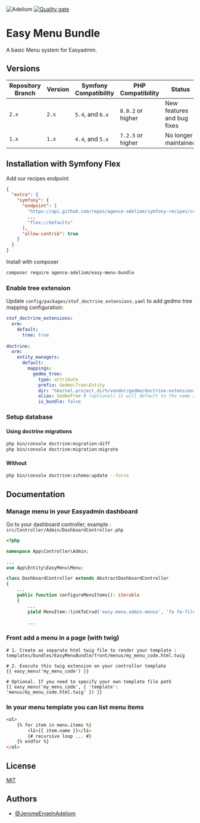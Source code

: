
![Adeliom](https://adeliom.com/public/uploads/2017/09/Adeliom_logo.png)
[![Quality gate](https://sonarcloud.io/api/project_badges/quality_gate?project=agence-adeliom_easy-menu-bundle)](https://sonarcloud.io/dashboard?id=agence-adeliom_easy-menu-bundle)

# Easy Menu Bundle

A basic Menu system for Easyadmin.

## Versions

| Repository Branch | Version | Symfony Compatibility | PHP Compatibility | Status                     |
|-------------------|---------|-----------------------|-------------------|----------------------------|
| `2.x`             | `2.x`   | `5.4`, and `6.x`      | `8.0.2` or higher | New features and bug fixes |
| `1.x`             | `1.x`   | `4.4`, and `5.x`      | `7.2.5` or higher | No longer maintained       |

## Installation with Symfony Flex

Add our recipes endpoint

```json
{
  "extra": {
    "symfony": {
      "endpoint": [
        "https://api.github.com/repos/agence-adeliom/symfony-recipes/contents/index.json?ref=flex/main",
        ...
        "flex://defaults"
      ],
      "allow-contrib": true
    }
  }
}
```

Install with composer

```bash
composer require agence-adeliom/easy-menu-bundle
```

### Enable tree extension

Update `config/packages/stof_doctrine_extensions.yaml` to add gedmo tree mapping configuration:

``` yaml
stof_doctrine_extensions:
  orm:
    default:
      tree: true
      
doctrine:
  orm:
    entity_managers:
      default:
        mappings:
          gedmo_tree:
            type: attribute
            prefix: Gedmo\Tree\Entity
            dir: "%kernel.project_dir%/vendor/gedmo/doctrine-extensions/src/Tree/Entity"
            alias: GedmoTree # (optional) it will default to the name set for the mapping
            is_bundle: false
```

### Setup database

#### Using doctrine migrations

```bash
php bin/console doctrine:migration:diff
php bin/console doctrine:migration:migrate
```

#### Without

```bash
php bin/console doctrine:schema:update --force
```

## Documentation

### Manage menu in your Easyadmin dashboard

Go to your dashboard controller, example : `src/Controller/Admin/DashboardController.php`

```php
<?php

namespace App\Controller\Admin;

...
use App\Entity\EasyMenu\Menu;

class DashboardController extends AbstractDashboardController
{
    ...
    public function configureMenuItems(): iterable
    {
        ...
        yield MenuItem::linkToCrud('easy.menu.admin.menus', 'fa fa-file-alt', Menu::class);

        ...
```

### Front add a menu in a page (with twig)

```shell
# 1. Create as separate html twig file to render your template :
templates/bundles/EasyMenuBundle/front/menus/my_menu_code.html.twig

# 2. Execute this twig extension on your controller template
{{ easy_menu('my_menu_code') }}

# Optional. If you need to specify your own template file path
{{ easy_menu('my_menu_code', { 'template': 'menus/my_menu_code.html.twig' }) }}
```

### In your menu template you can list menu items

```html
<ul>
    {% for item in menu.items %}
        <li>{{ item.name }}</li>
        {# recursive loop ... #}
    {% endfor %}
</ul>
```


## License

[MIT](https://choosealicense.com/licenses/mit/)


## Authors

- [@JeromeEngelnAdeliom](https://github.com/JeromeEngelnAdeliom)

  
